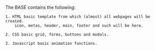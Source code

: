 The BASE contains the following:

	1. HTML basic template from which (almost) all webpages will be created.
		icon, metas, header, main, footer and such will be here.

	2. CSS basic grid, forms, buttons and modals.

	3. Javascript basic animation functions.
